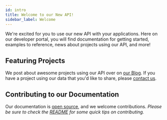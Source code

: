 ```yaml
---
id: intro
title: Welcome to our New API!
sidebar_label: Welcome
---
```


We're excited for you to use our new API with your applications.
Here on our developer portal, you will find documentation for
getting started, examples to reference,
news about projects using our API, and more!

## Featuring Projects

We post about awesome projects using our API over on [our Blog](/blog).
If you have a project using our data that you'd like to share, please [contact us](/help).

## Contributing to our Documentation

Our documentation is [open source](https://github.com/smashgg/developer-portal), and we welcome contributions.
_Please be sure to check the [README](https://github.com/smashgg/developer-portal/blob/master/README.md)
for some quick tips on contributing._
